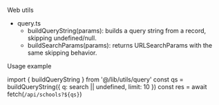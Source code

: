 Web utils

- query.ts
  - buildQueryString(params): builds a query string from a record, skipping undefined/null.
  - buildSearchParams(params): returns URLSearchParams with the same skipping behavior.

Usage example

import { buildQueryString } from '@/lib/utils/query'
const qs = buildQueryString({ q: search || undefined, limit: 10 })
const res = await fetch(`/api/schools?${qs}`)

